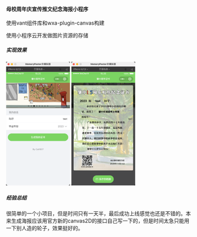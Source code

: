 #### 母校周年庆宣传推文纪念海报小程序

使用vant组件库和wxa-plugin-canvas构建

使用小程序云开发做图片资源的存储

##### 实现效果

<img src="https://github.com/Cat1007/MemoryPoster/blob/master/screenshot/首页.png?raw=true" style="zoom: 33%;" />

<img src="https://github.com/Cat1007/MemoryPoster/blob/master/screenshot/生成页.png?raw=true" style="zoom: 33%;" />



##### 经验总结

​	很简单的一个小项目，但是时间只有一天半，最后成功上线感觉也还是不错的。本来生成海报应该用官方新的canvas2D的接口自己写一下的，但是时间太急只能用一下别人造的轮子，效果挺好的。
